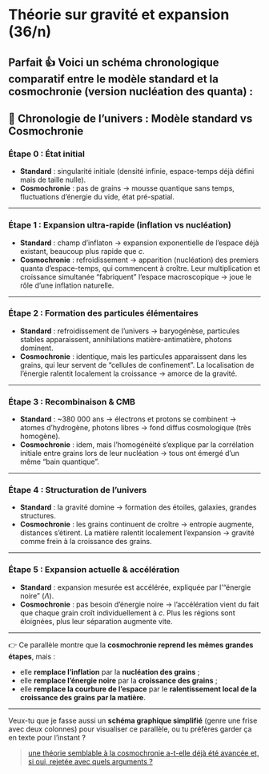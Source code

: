 # Théorie sur gravité et expansion (36/n)

Parfait 👍 Voici un **schéma chronologique comparatif** entre le modèle standard et la cosmochronie (version nucléation des quanta) :
---

## 🔭 Chronologie de l’univers : Modèle standard vs Cosmochronie

### Étape 0 : État initial

- **Standard** : singularité initiale (densité infinie, espace-temps déjà défini mais de taille nulle).
- **Cosmochronie** : pas de grains → mousse quantique sans temps, fluctuations d’énergie du vide, état pré-spatial.

---

### Étape 1 : Expansion ultra-rapide (inflation vs nucléation)

- **Standard** : champ d’inflaton → expansion exponentielle de l’espace déjà existant, beaucoup plus rapide que $c$.
- **Cosmochronie** : refroidissement → apparition (nucléation) des premiers quanta d’espace-temps, qui commencent à croître. Leur multiplication et croissance simultanée “fabriquent” l’espace macroscopique → joue le rôle d’une inflation naturelle.

---

### Étape 2 : Formation des particules élémentaires

- **Standard** : refroidissement de l’univers → baryogénèse, particules stables apparaissent, annihilations matière-antimatière, photons dominent.
- **Cosmochronie** : identique, mais les particules apparaissent dans les grains, qui leur servent de “cellules de confinement”. La localisation de l’énergie ralentit localement la croissance → amorce de la gravité.

---

### Étape 3 : Recombinaison & CMB

- **Standard** : ~380 000 ans → électrons et protons se combinent → atomes d’hydrogène, photons libres → fond diffus cosmologique (très homogène).
- **Cosmochronie** : idem, mais l’homogénéité s’explique par la corrélation initiale entre grains lors de leur nucléation → tous ont émergé d’un même “bain quantique”.

---

### Étape 4 : Structuration de l’univers

- **Standard** : la gravité domine → formation des étoiles, galaxies, grandes structures.
- **Cosmochronie** : les grains continuent de croître → entropie augmente, distances s’étirent. La matière ralentit localement l’expansion → gravité comme frein à la croissance des grains.

---

### Étape 5 : Expansion actuelle & accélération

- **Standard** : expansion mesurée est accélérée, expliquée par l’“énergie noire” ($Λ$).
- **Cosmochronie** : pas besoin d’énergie noire → l’accélération vient du fait que chaque grain croît individuellement à $c$. Plus les régions sont éloignées, plus leur séparation augmente vite.

---
👉 Ce parallèle montre que la **cosmochronie reprend les mêmes grandes étapes**, mais :

- elle **remplace l’inflation** par la **nucléation des grains** ;
- elle **remplace l’énergie noire** par la **croissance des grains** ;
- elle **remplace la courbure de l’espace** par le **ralentissement local de la croissance des grains par la matière**.

---
Veux-tu que je fasse aussi un **schéma graphique simplifié** (genre une frise avec deux colonnes) pour visualiser ce parallèle, ou tu préfères garder ça en texte pour l’instant ?

> [une théorie semblable à la cosmochronie a-t-elle déjà été avancée et, si oui, rejetée avec quels arguments ?](../37/similar-theories.md)
